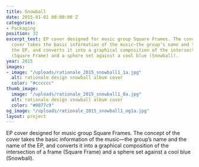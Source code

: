 ```yaml
---
title: Snowball
date: 2015-01-01 00:00:00 Z
categories:
- Packaging
position: 32
excerpt_text: EP cover designed for music group Square Frames. The concept of the
  cover takes the basic information of the music—the group’s name and the name of
  the EP, and converts it into a graphical composition of the intersection of a frame
  (Square Frame) and a sphere set against a cool blue (Snowball).
year: 2015
images:
- image: "/uploads/rationale_2015_snowball1_1a.jpg"
  alt: rationale design snowball album cover
  color: "#cccccc"
thumb_image:
  image: "/uploads/rationale_2015_snowball1_0a.jpg"
  alt: rationale design snowball album cover
  color: "#0077c9"
og_image: "/uploads/rationale_2015_snowball1_og1a.jpg"
layout: project
---
```


EP cover designed for music group Square Frames. The concept of the cover takes the basic information of the music—the group’s name and the name of the EP, and converts it into a graphical composition of the intersection of a frame (Square Frame) and a sphere set against a cool blue (Snowball).